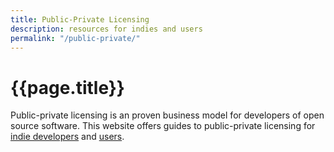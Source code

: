 ```yaml
---
title: Public-Private Licensing
description: resources for indies and users
permalink: "/public-private/"
---
```


# {{page.title}}

Public-private licensing is an proven business model for developers of open source software.  This website offers guides to public-private licensing for [indie developers](./indies) and [users](./users).

